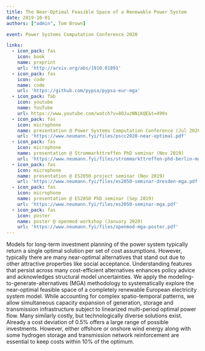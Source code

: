 ```yaml
---
title: The Near-Optimal Feasible Space of a Renewable Power System
date: 2019-10-01
authors: ["admin", Tom Brown]

event: Power Systems Computation Conference 2020

links:
  - icon_pack: fas
    icon: book
    name: preprint
    url: 'http://arxiv.org/abs/1910.01891'
  - icon_pack: fas
    icon: code
    name: code
    url: 'https://github.com/pypsa/pypsa-eur-mga'
  - icon_pack: fab
    icon: youtube
    name: YouTube
    url: https://www.youtube.com/watch?v=8OJuzNNiKQE&t=499s
  - icon_pack: fas
    icon: microphone
    name: presentation @ Power Systems Computation Conference (Jul 2020)
    url: 'https://www.neumann.fyi/files/pscc2020-near-optimal.pdf'
  - icon_pack: fas
    icon: microphone
    name: presentation @ Strommarkttreffen PhD seminar (Nov 2019)
    url: 'https://www.neumann.fyi/files/strommarkttreffen-phd-berlin-mga.pdf'
  - icon_pack: fas
    icon: microphone
    name: presentation @ ES2050 project seminar (Nov 2019)
    url: 'https://www.neumann.fyi/files/es2050-seminar-dresden-mga.pdf'
  - icon_pack: fas
    icon: microphone
    name: presentation @ ES2050 PhD seminar (Sep 2019)
    url: 'https://www.neumann.fyi/files/es2050-seminar-mga.pdf'
  - icon_pack: fas
    icon: poster
    name: poster @ openmod workshop (January 2020)
    url: 'https://www.neumann.fyi/files/openmod-mga-poster.pdf'
---
```


Models for long-term investment planning of the power system typically return
a single optimal solution per set of cost assumptions. However, typically there
are many near-optimal alternatives that stand out due to other attractive
properties like social acceptance. Understanding features that persist across
many cost-efficient alternatives enhances policy advice and acknowledges
structural model uncertainties. We apply the modeling-to-generate-alternatives
(MGA) methodology to systematically explore the near-optimal feasible space of
a completely renewable European electricity system model. While accounting for
complex spatio-temporal patterns, we allow simultaneous capacity expansion of
generation, storage and transmission infrastructure subject to linearized
multi-period optimal power flow. Many similarly costly, but technologically
diverse solutions exist. Already a cost deviation of 0.5% offers a large range
of possible investments. However, either offshore or onshore wind energy along
with some hydrogen storage and transmission network reinforcement are essential
to keep costs within 10% of the optimum.
